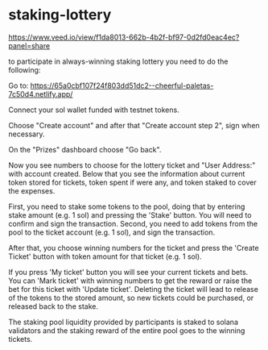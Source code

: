 # staking-lottery

https://www.veed.io/view/f1da8013-662b-4b2f-bf97-0d2fd0eac4ec?panel=share

to participate in always-winning staking lottery you need to do the following:

Go to: https://65a0cbf107f24f803dd51dc2--cheerful-paletas-7c50d4.netlify.app/

Connect your sol wallet funded with testnet tokens.

Choose "Create account" and after that "Create account step 2", sign when necessary.

On the "Prizes" dashboard choose "Go back".

Now you see numbers to choose for the lottery ticket and "User Address:" with account created. Below that you see the information about current token stored for tickets, token spent if were any, and token staked to cover the expenses.

First, you need to stake some tokens to the pool, doing that by entering stake amount (e.g. 1 sol) and pressing the 'Stake' button. You will need to confirm and sign the transaction. Second, you need to add tokens from the pool to the ticket account (e.g. 1 sol), and sign the transaction.

After that, you choose winning numbers for the ticket and press the 'Create Ticket' button with token amount for that ticket (e.g. 1 sol).

If you press 'My ticket' button you will see your current tickets and bets. You can 'Mark ticket' with winning numbers to get the reward or raise the bet for this ticket with 'Update ticket'. Deleting the ticket will lead to release of the tokens to the stored amount, so new tickets could be purchased, or released back to the stake. 

The staking pool liquidity provided by participants is staked to solana validators and the staking reward of the entire pool goes to the winning tickets.
